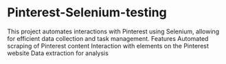 # Pinterest-Selenium-testing
This project automates interactions with Pinterest using Selenium, allowing for efficient data collection and task management.  Features Automated scraping of Pinterest content Interaction with elements on the Pinterest website Data extraction for analysis
